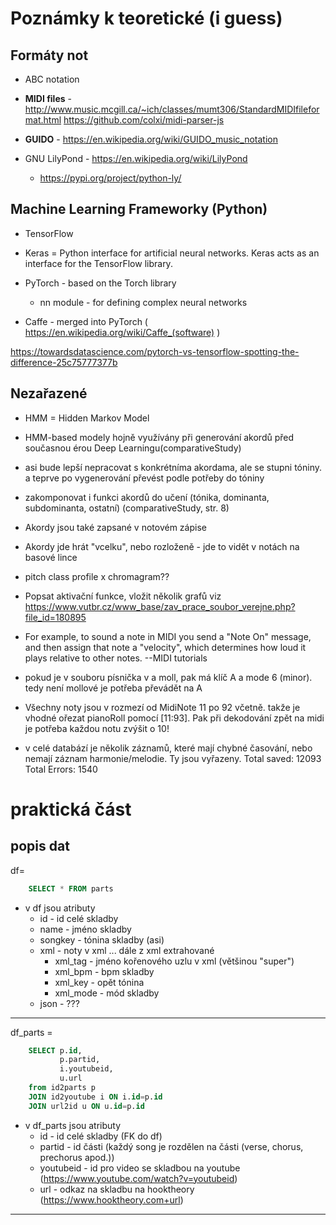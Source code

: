 # Poznámky k teoretické (i guess)

## Formáty not

* ABC notation

* __MIDI files__ - http://www.music.mcgill.ca/~ich/classes/mumt306/StandardMIDIfileformat.html
https://github.com/colxi/midi-parser-js

* __GUIDO__ - https://en.wikipedia.org/wiki/GUIDO_music_notation

* GNU LilyPond - https://en.wikipedia.org/wiki/LilyPond
    * https://pypi.org/project/python-ly/


## Machine Learning Frameworky (Python)

* TensorFlow

* Keras =  Python interface for artificial neural networks. Keras acts as an interface for the TensorFlow library.

* PyTorch - based on the Torch library
    * nn module -  for defining complex neural networks

* Caffe - merged into PyTorch ( https://en.wikipedia.org/wiki/Caffe_(software) )


https://towardsdatascience.com/pytorch-vs-tensorflow-spotting-the-difference-25c75777377b

## Nezařazené

* HMM = Hidden Markov Model

* HMM-based modely hojně využívány při generování akordů před současnou érou Deep Learningu(comparativeStudy)

* asi bude lepší nepracovat s konkrétníma akordama, ale se stupni tóniny. a teprve po vygenerování převést podle potřeby do tóniny

* zakomponovat i funkci akordů do učení (tónika, dominanta, subdominanta, ostatní) (comparativeStudy, str. 8)

* Akordy jsou také zapsané v notovém zápise

* Akordy jde hrát "vcelku", nebo rozloženě - jde to vidět v notách na basové lince

* pitch class profile x chromagram??

* Popsat aktivační funkce, vložit několik grafů viz https://www.vutbr.cz/www_base/zav_prace_soubor_verejne.php?file_id=180895

*  For example, to sound a note in MIDI you send a "Note On" message, and then assign that note a "velocity", which determines how loud it plays relative to other notes.
    --MIDI tutorials

* pokud je v souboru písnička v a moll, pak má klíč A a mode 6 (minor). tedy není mollové je potřeba převádět na A

* Všechny noty jsou v rozmezí od MidiNote 11 po 92 včetně. takže je vhodné ořezat pianoRoll pomocí [11:93]. Pak při dekodování zpět na midi je potřeba každou notu zvýšit o 10!

* v celé databází je několik záznamů, které mají chybné časování, nebo nemají záznam harmonie/melodie. Ty jsou vyřazeny. Total saved: 12093 Total Errors: 1540

# praktická část

## popis dat

df=
```sql
    SELECT * FROM parts
```

* v df jsou atributy
    * id - id celé skladby
    * name - jméno skladby
    * songkey - tónina skladby (asi)
    * xml - noty v xml ... dále z xml extrahované
        * xml_tag - jméno kořenového uzlu v xml (většinou "super") 
        * xml_bpm - bpm skladby
        * xml_key - opět tónina 
        * xml_mode - mód skladby
    * json - ???

___________________________

df_parts = 
```sql
    SELECT p.id, 
           p.partid, 
           i.youtubeid, 
           u.url 
    from id2parts p 
    JOIN id2youtube i ON i.id=p.id 
    JOIN url2id u ON u.id=p.id
```

* v df_parts jsou atributy 
    * id - id celé skladby (FK do df)
    * partid - id části (každý song je rozdělen na části (verse, chorus, prechorus apod.))
    * youtubeid - id pro video se skladbou na youtube (https://www.youtube.com/watch?v=youtubeid)
    * url - odkaz na skladbu na hooktheory (https://www.hooktheory.com+url)

_____________________________
